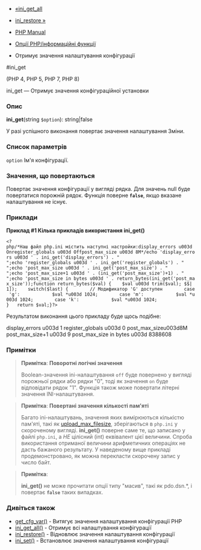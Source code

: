 - [«ini_get_all](function.ini-get-all.md)
- [ini_restore »](function.ini-restore.md)

- [PHP Manual](index.md)
- [Опції PHP/інформаційні функції](ref.info.md)
- Отримує значення налаштування конфігурації

#ini_get

(PHP 4, PHP 5, PHP 7, PHP 8)

ini_get — Отримує значення конфігураційної установки

### Опис

**ini_get**(string `$option`): string\|false

У разі успішного виконання повертає значення налаштування
Зміни.

### Список параметрів

`option`
Ім'я конфігурації.

### Значення, що повертаються

Повертає значення конфігурації у вигляді рядка. Для значень
null буде повертатися порожній рядок. Функція поверне **`false`**,
якщо вказане налаштування не існує.

### Приклади

**Приклад #1 Кілька прикладів використання **ini_get()****

` <?php/*Наш файл php.ini містить наступні настройки:display_errors u003d Onregister_globals u003d Offpost_max_size u003d 8M*/echo 'display_errors u003d ' . ini_get('display_errors') . "
";echo 'register_globals u003d ' . ini_get('register_globals') . "
";echo 'post_max_size u003d ' . ini_get('post_max_size') . "
";echo 'post_max_size+1 u003d ' . (ini_get('post_max_size')+1) . "
";echo 'post_max_size in bytes u003d ' . return_bytes(ini_get('post_max_size'));function return_bytes($val) {    $val u003d trim($val); $$| 1]);    switch($last) {        // Модификатор 'G' доступен        case 'g':            $val *u003d 1024;        case 'm':            $val *u003d 1024;        case 'k':            $val *u003d 1024; }   return $val;}?> `

Результатом виконання цього прикладу буде щось подібне:


display_errors u003d 1
register_globals u003d 0
post_max_sizeu003d8M
post_max_size+1 u003d 9
post_max_size in bytes u003d 8388608

### Примітки

> **Примітка**: **Поворотні логічні значення**
>
> Boolean-значення ini-налаштування `off` буде повернено у вигляді порожньої
> рядки або рядки "0", тоді як значення `on` буде
> відповідати рядок "1". Функція також може повертати літерні
> значення INI-налаштування.

> **Примітка**: **Повертані значення кількості пам'яті**
>
> Багато ini-налаштувань, значення яких вимірюються кількістю пам'яті,
> такі як
> [upload_max_filesize](ini.core.md#ini.upload-max-filesize),
> зберігаються в `php.ini` у скороченому вигляді. **ini_get()** поверне
> саме те, що записано у файлі `php.ini`, а *НЕ* цілісний (int)
> еквівалент цієї величини. Спроба використання отриманої величини
> арифметичних операціях не дасть бажаного результату. У наведеному
> вище прикладі продемонстровано, як можна перекласти скорочену
> запис у число байт.

> **Примітка**:
>
> **ini_get()** не може прочитати опції типу "масив", такі як
> pdo.dsn.\*, і повертає **`false`** таких випадках.

### Дивіться також

- [get_cfg_var()](function.get-cfg-var.md) - Витягує значення
налаштування конфігурації PHP
- [ini_get_all()](function.ini-get-all.md) - Отримує всі налаштування
конфігурації
- [ini_restore()](function.ini-restore.md) - Відновлює
значення налаштування конфігурації
- [ini_set()](function.ini-set.md) - Встановлює значення
налаштування конфігурації
